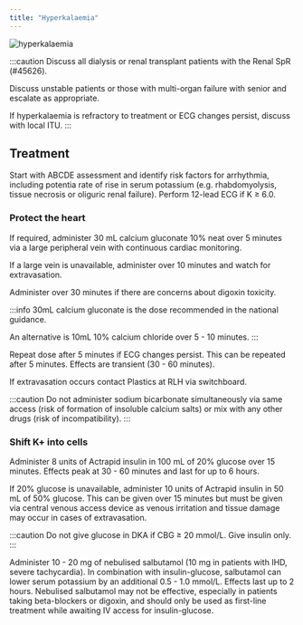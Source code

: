```yaml
--- 
title: "Hyperkalaemia"
---
```


![hyperkalaemia](/img/hyperkalaemia.svg)

:::caution
Discuss all dialysis or renal transplant patients with the Renal SpR (#45626).

Discuss unstable patients or those with multi-organ failure with senior and escalate as appropriate.

If hyperkalaemia is refractory to treatment or ECG changes persist, discuss with local ITU.
:::

## Treatment

Start with ABCDE assessment and identify risk factors for arrhythmia, including potentia rate of rise in serum potassium (e.g. rhabdomyolysis, tissue necrosis or oliguric renal failure). Perform 12-lead ECG if K ≥ 6.0.

### Protect the heart

If required, administer 30 mL calcium gluconate 10% neat over 5 minutes via a large peripheral vein with continuous cardiac monitoring.

If a large vein is unavailable, administer over 10 minutes and watch for extravasation. 

Administer over 30 minutes if there are concerns about digoxin toxicity.

:::info
30mL calcium gluconate is the dose recommended in the national guidance.

An alternative is 10mL 10% calcium chloride over 5 - 10 minutes.
:::

Repeat dose after 5 minutes if ECG changes persist. This can be repeated after 5 minutes. Effects are transient (30 - 60 minutes).

If extravasation occurs contact Plastics at RLH via switchboard.

:::caution
Do not administer sodium bicarbonate simultaneously via same access (risk of formation of insoluble calcium salts) or mix with any other drugs (risk of incompatibility).
:::

### Shift K+ into cells

Administer 8 units of Actrapid insulin in 100 mL of 20% glucose over 15 minutes. Effects peak at 30 - 60 minutes and last for up to 6 hours.

If 20% glucose is unavailable, administer 10 units of Actrapid insulin in 50 mL of 50% glucose. This can be given over 15 minutes but must be given via central venous access device as venous irritation and tissue damage may occur in cases of extravasation.

:::caution
Do not give glucose in DKA if CBG ≥ 20 mmol/L. Give insulin only. 
:::

Administer 10 - 20 mg of nebulised salbutamol (10 mg in patients with IHD, severe tachycardia). In combination with insulin-glucose, salbutamol can lower serum potassium by an additional 0.5 - 1.0 mmol/L. Effects last up to 2 hours. Nebulised salbutamol may not be effective, especially in patients taking beta-blockers or digoxin, and should only be used as first-line treatment while awaiting IV access for insulin-glucose. 
